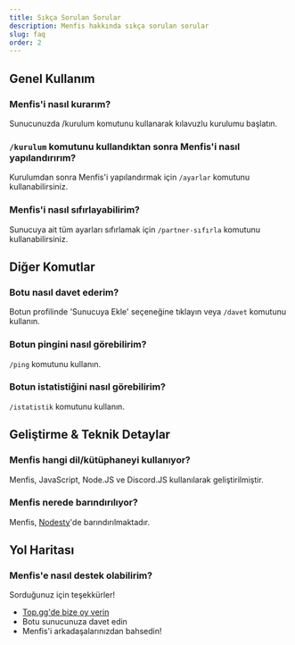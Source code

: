 ```yaml
---
title: Sıkça Sorulan Sorular
description: Menfis hakkında sıkça sorulan sorular
slug: faq
order: 2
---
```


## Genel Kullanım

### Menfis'i nasıl kurarım?

Sunucunuzda /kurulum komutunu kullanarak kılavuzlu kurulumu başlatın.

### `/kurulum` komutunu kullandıktan sonra Menfis'i nasıl yapılandırırım?

Kurulumdan sonra Menfis'i yapılandırmak için `/ayarlar` komutunu kullanabilirsiniz.

### Menfis'i nasıl sıfırlayabilirim?

Sunucuya ait tüm ayarları sıfırlamak için `/partner-sıfırla` komutunu kullanabilirsiniz.

## Diğer Komutlar

### Botu nasıl davet ederim?

Botun profilinde 'Sunucuya Ekle' seçeneğine tıklayın veya `/davet` komutunu kullanın.

### Botun pingini nasıl görebilirim?

`/ping` komutunu kullanın.

### Botun istatistiğini nasıl görebilirim?

`/istatistik` komutunu kullanın.

## Geliştirme & Teknik Detaylar

### Menfis hangi dil/kütüphaneyi kullanıyor?

Menfis, JavaScript, Node.JS ve Discord.JS kullanılarak geliştirilmiştir.

### Menfis nerede barındırılıyor?

Menfis,  [Nodesty](https://nodesty.com)'de barındırılmaktadır.

## Yol Haritası

### Menfis'e nasıl destek olabilirim?

Sorduğunuz için teşekkürler!

- [Top.gg'de bize oy verin](https://top.gg)
- Botu sunucunuza davet edin
- Menfis'i arkadaşalarınızdan bahsedin!

